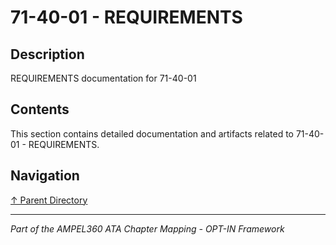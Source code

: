# 71-40-01 - REQUIREMENTS

## Description

REQUIREMENTS documentation for 71-40-01

## Contents

This section contains detailed documentation and artifacts related to 71-40-01 - REQUIREMENTS.

## Navigation

[↑ Parent Directory](../README.md)

---

*Part of the AMPEL360 ATA Chapter Mapping - OPT-IN Framework*
